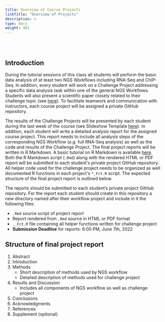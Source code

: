 ```yaml
---
title: Overview of Course Projects 
linkTitle: "Overview of Projects"
description: >
type: docs
weight: 401
---
```


<br></br>

## Introduction

During the tutorial sessions of this class all students will perform the basic
data analysis of at least two NGS Workflows including RNA-Seq and ChIP-Seq.
In addition, every student will work on a Challenge
Project addressing a specific data analysis task within one of the general NGS
Workflows. Students will also present a scientific paper closely related to
their challenge topic (see
[here](https://girke.bioinformatics.ucr.edu/GEN242/assignments/presentations/paper_presentations/)).
To facilitate teamwork and communication with instructors, each course project will be
assigned a private GitHub repository.

The results of the Challenge Projects will be presented by each student
during the last week of the course (see Slideshow Template
[here](https://bit.ly/3lHeTHI)).
In addition, each student will write a detailed analysis report for the assigned
course project. This report needs to include all analysis steps of the
corresponding NGS Workflow (_e.g._ full RNA-Seq analysis) as well as the
code and results of the Challenge Project. The final project reports will be written
in R Markdown. A basic tutorial on R Markdown is available [here](https://girke.bioinformatics.ucr.edu/GEN242/tutorials/rmarkdown/rmarkdown/). 
Both the R Markdown script (`.Rmd`) along with the rendered HTML or PDF report will 
be submitted to each student's private project GitHub repository. All helper code used for 
the challenge project needs to be organized as well documented R functions in each 
project's `*_Fct.R` script. The expected structure of the final project report is outlined below. 

The reports should be submitted to each student’s private project GitHub repository. For 
the report each student should create in this repository a new directory named after their
workflow project and include in it the following files: 

* `.Rmd` source script of project report 
* Report rendered from `.Rmd` source in HTML or PDF format
* `._Fct.R` file containing all helper functions written for challenge project
* __Submission Deadline__ for reports: 6:00 PM, June 7th, 2022


## Structure of final project report

1. Abstract
2. Introduction
3. Methods
    + Short description of methods used by NGS workflow
    + Detailed description of methods used for challenge project
4. Results and Discussion
    + Includes all components of NGS workflow as well as challenge project
5. Conclusions
6. Acknowledgments
7. References
8. Supplement (optional)


